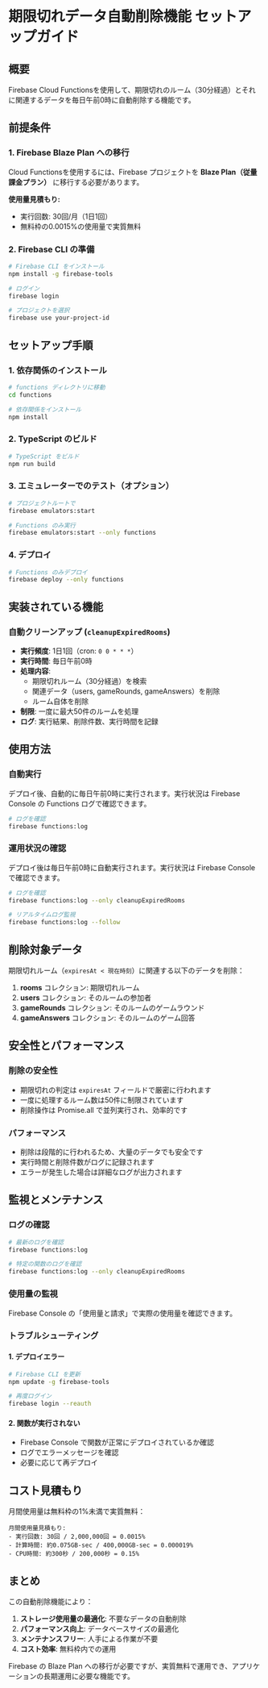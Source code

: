 # 期限切れデータ自動削除機能 セットアップガイド

## 概要

Firebase Cloud Functionsを使用して、期限切れのルーム（30分経過）とそれに関連するデータを毎日午前0時に自動削除する機能です。

## 前提条件

### 1. Firebase Blaze Plan への移行

Cloud Functionsを使用するには、Firebase プロジェクトを **Blaze Plan（従量課金プラン）** に移行する必要があります。

**使用量見積もり:**
- 実行回数: 30回/月（1日1回）
- 無料枠の0.0015%の使用量で実質無料

### 2. Firebase CLI の準備

```bash
# Firebase CLI をインストール
npm install -g firebase-tools

# ログイン
firebase login

# プロジェクトを選択
firebase use your-project-id
```

## セットアップ手順

### 1. 依存関係のインストール

```bash
# functions ディレクトリに移動
cd functions

# 依存関係をインストール
npm install
```

### 2. TypeScript のビルド

```bash
# TypeScript をビルド
npm run build
```

### 3. エミュレーターでのテスト（オプション）

```bash
# プロジェクトルートで
firebase emulators:start

# Functions のみ実行
firebase emulators:start --only functions
```

### 4. デプロイ

```bash
# Functions のみデプロイ
firebase deploy --only functions
```

## 実装されている機能

### 自動クリーンアップ (`cleanupExpiredRooms`)

- **実行頻度**: 1日1回（cron: `0 0 * * *`）
- **実行時間**: 毎日午前0時
- **処理内容**: 
  - 期限切れルーム（30分経過）を検索
  - 関連データ（users, gameRounds, gameAnswers）を削除
  - ルーム自体を削除
- **制限**: 一度に最大50件のルームを処理
- **ログ**: 実行結果、削除件数、実行時間を記録

## 使用方法

### 自動実行

デプロイ後、自動的に毎日午前0時に実行されます。実行状況は Firebase Console の Functions ログで確認できます。

```bash
# ログを確認
firebase functions:log
```

### 運用状況の確認

デプロイ後は毎日午前0時に自動実行されます。実行状況は Firebase Console で確認できます。

```bash
# ログを確認
firebase functions:log --only cleanupExpiredRooms

# リアルタイムログ監視
firebase functions:log --follow
```

## 削除対象データ

期限切れルーム（`expiresAt < 現在時刻`）に関連する以下のデータを削除：

1. **rooms** コレクション: 期限切れルーム
2. **users** コレクション: そのルームの参加者
3. **gameRounds** コレクション: そのルームのゲームラウンド
4. **gameAnswers** コレクション: そのルームのゲーム回答

## 安全性とパフォーマンス

### 削除の安全性

- 期限切れの判定は `expiresAt` フィールドで厳密に行われます
- 一度に処理するルーム数は50件に制限されています
- 削除操作は Promise.all で並列実行され、効率的です

### パフォーマンス

- 削除は段階的に行われるため、大量のデータでも安全です
- 実行時間と削除件数がログに記録されます
- エラーが発生した場合は詳細なログが出力されます

## 監視とメンテナンス

### ログの確認

```bash
# 最新のログを確認
firebase functions:log

# 特定の関数のログを確認
firebase functions:log --only cleanupExpiredRooms
```

### 使用量の監視

Firebase Console の「使用量と請求」で実際の使用量を確認できます。

### トラブルシューティング

#### 1. デプロイエラー

```bash
# Firebase CLI を更新
npm update -g firebase-tools

# 再度ログイン
firebase login --reauth
```

#### 2. 関数が実行されない

- Firebase Console で関数が正常にデプロイされているか確認
- ログでエラーメッセージを確認
- 必要に応じて再デプロイ

## コスト見積もり

月間使用量は無料枠の1%未満で実質無料：

```
月間使用量見積もり:
- 実行回数: 30回 / 2,000,000回 = 0.0015%
- 計算時間: 約0.075GB-sec / 400,000GB-sec = 0.000019%
- CPU時間: 約300秒 / 200,000秒 = 0.15%
```

## まとめ

この自動削除機能により：

1. **ストレージ使用量の最適化**: 不要なデータの自動削除
2. **パフォーマンス向上**: データベースサイズの最適化
3. **メンテナンスフリー**: 人手による作業が不要
4. **コスト効率**: 無料枠内での運用

Firebase の Blaze Plan への移行が必要ですが、実質無料で運用でき、アプリケーションの長期運用に必要な機能です。